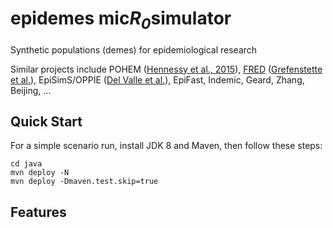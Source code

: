 # epidemes mic<em>R<sub>0</sub></em>simulator
Synthetic populations (demes) for epidemiological research

Similar projects include POHEM ([Hennessy et al., 2015](http://dx.doi.org/10.1186/s12963-015-0057-x)), [FRED](https://github.com/PublicHealthDynamicsLab/FRED/wiki) ([Grefenstette et al.](http://dx.doi.org/10.1186/1471-2458-13-940)), EpiSimS/OPPIE ([Del Valle et al.](http://dx.doi.org/10.1007/978-1-4614-5474-8_4)), EpiFast, Indemic, Geard, Zhang, Beijing, ...

## Quick Start

For a simple scenario run, install JDK 8 and Maven, then follow these steps:

```
cd java
mvn deploy -N
mvn deploy -Dmaven.test.skip=true
```

## Features